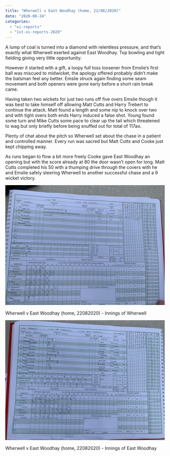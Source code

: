 ```yaml
---
title: "Wherwell v East Woodhay (home, 22/08/2020)"
date: "2020-08-24"
categories: 
  - "xi-reports"
  - "1st-xi-reports-2020"
---
```


A lump of coal is turned into a diamond with relentless pressure, and that’s exactly what Wherwell exerted against East Woodhay. Top bowling and tight fielding giving very little opportunity.

However it started with a gift, a loopy full toss loosener from Emslie’s first ball was miscued to midwicket, the apology offered probably didn’t make the batsman feel any better. Emslie struck again finding some seam movement and both openers were gone early before a short rain break came.

Having taken two wickets for just two runs off five overs Emslie though it was best to take himself off allowing Matt Cutts and Harry Trebert to continue the attack. Matt found a length and some nip to knock over two and with tight overs both ends Harry induced a false shot. Young found some turn and Mike Cutts some pace to clear up the tail which threatened to wag but only briefly before being snuffed out for total of 117ao.

Plenty of chat about the pitch so Wherwell set about the chase in a patient and controlled manner. Every run was sacred but Matt Cutts and Cooke just kept chipping away.

As runs began to flow a bit more freely Cooke gave East Woodhay an opening but with the score already at 80 the door wasn’t open for long. Matt Cutts completed his 50 with a thumping drive through the covers with he and Emslie safely steering Wherwell to another successful chase and a 9 wicket victory.

[![Wherwell v East Woodhay (home, 22082020) - Innings of Wherwell](images/Wherwell-v-East-Woodhay-home-22082020-Innings-of-Wherwell-1024x768.jpeg)](https://www.wherwellcc.co.uk/wp-content/uploads/2020/08/Wherwell-v-East-Woodhay-home-22082020-Innings-of-Wherwell-rotated.jpeg)

Wherwell v East Woodhay (home, 22082020) - Innings of Wherwell

[![Wherwell v East Woodhay (home, 22082020) - Innings of East Woodhay](images/Wherwell-v-East-Woodhay-home-22082020-Innings-of-East-Woodhay-1024x768.jpeg)](https://www.wherwellcc.co.uk/wp-content/uploads/2020/08/Wherwell-v-East-Woodhay-home-22082020-Innings-of-East-Woodhay-rotated.jpeg)

Wherwell v East Woodhay (home, 22082020) - Innings of East Woodhay
